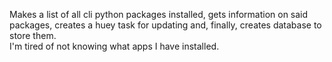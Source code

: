 Makes a list of all cli python packages installed, gets information on said
packages, creates a huey task for updating and, finally, creates database to store them.  
I'm tired of not knowing what apps I have installed.
